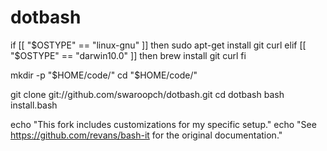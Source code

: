 
# dotbash

if [[ "$OSTYPE" == "linux-gnu" ]]
then
    sudo apt-get install git curl
elif [[ "$OSTYPE" == "darwin10.0" ]]
then
    brew install git curl
fi

mkdir -p "$HOME/code/"
cd "$HOME/code/"

git clone git://github.com/swaroopch/dotbash.git
cd dotbash
bash install.bash

echo "This fork includes customizations for my specific setup."
echo "See https://github.com/revans/bash-it for the original documentation."
